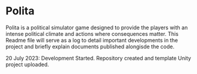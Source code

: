 # Polita
 Polita is a political simulator game designed to provide the players with an intense political climate and actions where consequences matter. This Readme file will serve as a log to detail important developments in the project and briefly explain documents published alongisde the code.

20 July 2023: Development Started. Repository created and template Unity project uploaded.
